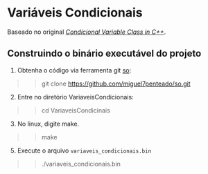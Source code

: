 # Variáveis Condicionais

Baseado no original [_Condicional Variable Class in C++_](vichargrave.com/condition-variable-class-in-c/).

## Construindo o binário executável do projeto

1. Obtenha o código via ferramenta git [so](https://github.com/miguel7penteado/so.git):
>> git clone https://github.com/miguel7penteado/so.git

2. Entre no diretório VariaveisCondicionais:
>> cd VariaveisCondicinais
3. No linux, digite make.
>> make
5. Execute o arquivo `variaveis_condicionais.bin`
>> ./variaveis_condicionais.bin

